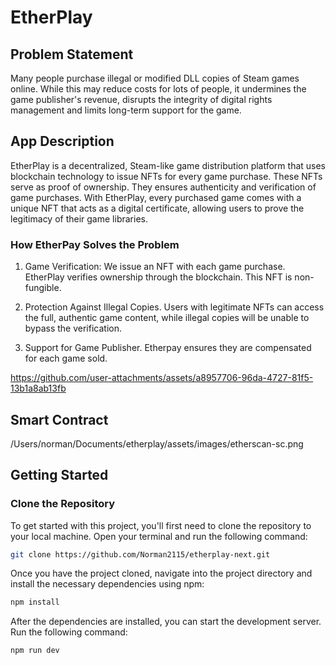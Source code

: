 # EtherPlay
## Problem Statement
Many people purchase illegal or modified DLL copies of Steam games online. While this may reduce costs for lots of people, it undermines the game publisher's revenue, disrupts the integrity of digital rights management and limits long-term support for the game.

## App Description
EtherPlay is a decentralized, Steam-like game distribution platform that uses blockchain technology to issue NFTs for every game purchase. These NFTs serve as proof of ownership. They ensures authenticity and verification of game purchases. With EtherPlay, every purchased game comes with a unique NFT that acts as a digital certificate, allowing users to prove the legitimacy of their game libraries.

### How EtherPay Solves the Problem
1. Game Verification: We issue an NFT with each game purchase. EtherPlay verifies ownership through the blockchain. This NFT is non-fungible.

2. Protection Against Illegal Copies. Users with legitimate NFTs can access the full, authentic game content, while illegal copies will be unable to bypass the verification.

3. Support for Game Publisher. Etherpay ensures they are compensated for each game sold.



https://github.com/user-attachments/assets/a8957706-96da-4727-81f5-13b1a8ab13fb



## Smart Contract

/Users/norman/Documents/etherplay/assets/images/etherscan-sc.png


## Getting Started
### Clone the Repository

To get started with this project, you'll first need to clone the repository to your local machine. Open your terminal and run the following command:

```bash
git clone https://github.com/Norman2115/etherplay-next.git
```

Once you have the project cloned, navigate into the project directory and install the necessary dependencies using npm:

```bash
npm install
```

After the dependencies are installed, you can start the development server. Run the following command:

```bash
npm run dev
```
